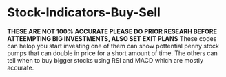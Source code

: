 # Stock-Indicators-Buy-Sell
**THESE ARE NOT 100% ACCURATE PLEASE DO PRIOR RESEARH BEFORE ATTEEMPTING BIG INVESTMENTS, ALSO SET EXIT PLANS**
These codes can helop you start investing one of them can show pottential penny stock pumps that can double in price for a short amount of time. The others can tell when to buy bigger stocks using RSI and MACD which are mostly accurate.
